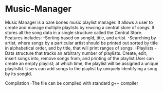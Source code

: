 # Music-Manager
Music Manager is a bare bones music playlist manager. It allows a user to create and manage multiple playlists by reusing a central store of songs.
It stores all the song data in a single structure called the Central Store. Features includes: 
-Sorting based on songId, title, and artist.
-Searching by artist, where songs by a particular artist should be printed out sorted by title in alphabetical order, and by title, that will print ranges of songs.
-Playlists - Data structure that tracks an arbitrary number of playlists. Create, edit, insert songs into, remove songs from, and printing of the playlist.User can create an empty playlist; at which time, the playlist will be assigned a unique playlistId. 
Users can add songs to the playlist by uniquely identifying a song by its songId.

Compilation
-The file can be compiled with standard g++ compiler
